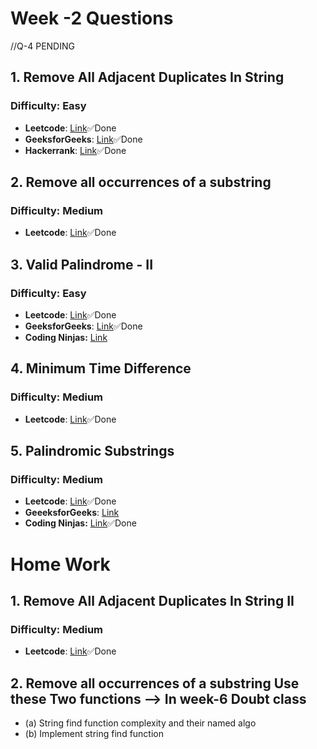# Week -2 Questions
//Q-4 PENDING
## 1. Remove All Adjacent Duplicates In String
### Difficulty: Easy
- **Leetcode**: [Link](https://leetcode.com/problems/remove-all-adjacent-duplicates-in-string/)✅Done
- **GeeksforGeeks**: [Link](https://practice.geeksforgeeks.org/problems/consecutive-elements2306/1)✅Done
- **Hackerrank**: [Link](https://www.hackerrank.com/challenges/reduced-string/problem)✅Done


## 2. Remove all occurrences of a substring
### Difficulty: Medium
- **Leetcode**: [Link](https://leetcode.com/problems/remove-all-occurrences-of-a-substring/)✅Done

## 3. Valid Palindrome - II
### Difficulty: Easy
- **Leetcode**: [Link](https://leetcode.com/problems/valid-palindrome-ii/)✅Done
- **GeeksforGeeks**: [Link](https://practice.geeksforgeeks.org/problems/palindrome-string0817/1)✅Done
- **Coding Ninjas:** [Link](https://www.codingninjas.com/studio/problems/check-if-the-string-is-a-palindrome_1062633)

## 4. Minimum Time Difference
### Difficulty: Medium
- **Leetcode**: [Link](https://leetcode.com/problems/minimum-time-difference/)✅Done

## 5. Palindromic Substrings
### Difficulty: Medium
- **Leetcode**: [Link](https://leetcode.com/problems/palindromic-substrings/)✅Done
- **GeeeksforGeeks**: [Link](https://practice.geeksforgeeks.org/problems/palindromic-patitioning4845/1)
- **Coding Ninjas:** [Link](https://www.codingninjas.com/studio/problems/palindromic-substrings_630404)✅Done


# Home Work
## 1. Remove All Adjacent Duplicates In String II
### Difficulty: Medium
- **Leetcode**: [Link](https://leetcode.com/problems/remove-all-adjacent-duplicates-in-string-ii/)✅Done

## 2.  Remove all occurrences of a substring Use these Two functions --> In week-6 Doubt class
- (a) String find function complexity and their named algo 
- (b) Implement string find function
 
